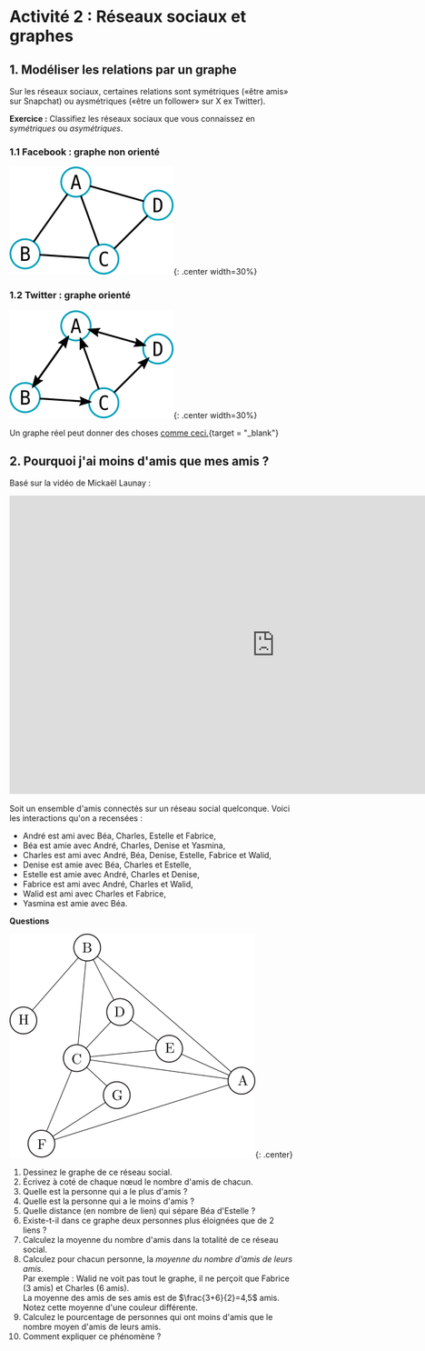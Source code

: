 # Activité 2 : Réseaux sociaux et graphes

## 1. Modéliser les relations par un graphe

Sur les réseaux sociaux, certaines relations sont symétriques («être amis» sur Snapchat) ou aysmétriques («être un follower» sur X ex Twitter).

**Exercice :** Classifiez les réseaux sociaux que vous connaissez en *symétriques* ou *asymétriques*.

### 1.1 Facebook : graphe non orienté

![image](data/grFB.png){: .center width=30%}

### 1.2 Twitter : graphe orienté

![image](data/grTW.png){: .center width=30%}

Un graphe réel peut donner des choses [comme ceci.](https://github.com/eleurent/twitter-graph/blob/master/examples/friends/friends_label_1080p.jpg){target = "_blank"}
 
## 2. Pourquoi j'ai moins d'amis que mes amis ?

Basé sur la vidéo de Mickaël Launay : 

<iframe width="933" height="525" src="https://www.youtube.com/embed/MySkCFFgiRQ" title="YouTube video player" frameborder="0" allow="accelerometer; autoplay; clipboard-write; encrypted-media; gyroscope; picture-in-picture" allowfullscreen></iframe>

Soit un ensemble d'amis connectés sur un réseau social quelconque. Voici les interactions qu'on a recensées :

- André est ami avec Béa, Charles, Estelle et Fabrice,
- Béa est amie avec André, Charles, Denise et Yasmina,
- Charles est ami avec André, Béa, Denise, Estelle, Fabrice et Walid,
- Denise est amie avec Béa, Charles et Estelle,
- Estelle est amie avec André, Charles et Denise,
- Fabrice est ami avec André, Charles et Walid,
- Walid est ami avec Charles et Fabrice,
- Yasmina est amie avec Béa.


**Questions**


![image](data/grapheRS.png){: .center}

 
1. Dessinez le graphe de ce réseau social.  
2. Écrivez à coté de chaque nœud le nombre d'amis de chacun. 
5. Quelle est la personne qui a le plus d'amis ? 
6. Quelle est la personne qui a le moins d'amis ?
7. Quelle distance (en nombre de lien) qui sépare Béa d'Estelle ? 
8. Existe-t-il dans ce graphe deux personnes plus éloignées que de 2 liens ? 
3. Calculez la moyenne du nombre d'amis dans la totalité de ce réseau social.
4. Calculez pour chacun personne, la *moyenne du nombre d'amis de leurs amis*.  
Par exemple : Walid ne voit pas tout le graphe, il ne perçoit que Fabrice (3 amis) et Charles (6 amis).  
La moyenne des amis de ses amis est de $\frac{3+6}{2}=4,5$ amis.  
Notez cette moyenne d'une couleur différente.
4. Calculez le pourcentage de personnes qui ont moins d'amis que le nombre moyen d'amis de leurs amis.
5. Comment expliquer ce phénomène ?


